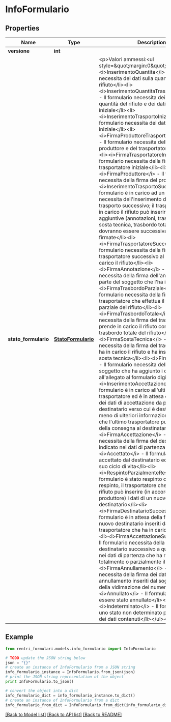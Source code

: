 # InfoFormulario


## Properties
Name | Type | Description | Notes
------------ | ------------- | ------------- | -------------
**versione** | **int** |  | [optional] 
**stato_formulario** | [**StatoFormulario**](StatoFormulario.md) | &lt;p&gt;Valori ammessi:&lt;ul style&#x3D;\&quot;margin:0\&quot;&gt;&lt;li&gt;&lt;i&gt;InserimentoQuantita&lt;/i&gt; - Il formulario necessita dei dati sulla quantità del rifiuto&lt;/li&gt;&lt;li&gt;&lt;i&gt;InserimentoQuantitaTrasportoIniziale&lt;/i&gt; - Il formulario necessita dei dati sulla quantità del rifiuto e dei dati del trasporto iniziale&lt;/li&gt;&lt;li&gt;&lt;i&gt;InserimentoTrasportoIniziale&lt;/i&gt; - Il formulario necessita dei dati del trasporto iniziale&lt;/li&gt;&lt;li&gt;&lt;i&gt;FirmaProduttoreTrasportatoreIniziale&lt;/i&gt; - Il formulario necessita della firma del produttore e del trasportatore iniziale&lt;/li&gt;&lt;li&gt;&lt;i&gt;FirmaTrasportatoreIniziale&lt;/i&gt; - Il formulario necessita della firma del trasportatore iniziale&lt;/li&gt;&lt;li&gt;&lt;i&gt;FirmaProduttore&lt;/i&gt; - Il formulario necessita della firma del produttore&lt;/li&gt;&lt;li&gt;&lt;i&gt;InserimentoTrasportoSuccessivo&lt;/i&gt; - Il formulario è in carico ad un traportatore e necessita dell&#39;inserimento dei dati del trasporto successivo;             il trasportatore che ha in carico il rifiuto può inserire informazioni aggiuntive (annotazioni, trasbordo parziale, sosta tecnica, trasbordo totale, allegati)             che dovranno essere successivamente firmate&lt;/li&gt;&lt;li&gt;&lt;i&gt;FirmaTrasportatoreSuccessivo&lt;/i&gt; - Il formulario necessita della firma del trasportatore successivo al primo che ha in carico il rifiuto&lt;/li&gt;&lt;li&gt;&lt;i&gt;FirmaAnnotazione&lt;/i&gt; - Il formulario necessita della firma dell&#39;annotazione da parte del soggetto che l&#39;ha inserita&lt;/li&gt;&lt;li&gt;&lt;i&gt;FirmaTrasbordoParziale&lt;/i&gt; - Il formulario necessita della firma del trasportatore che effettua il trasbordo parziale del rifiuto&lt;/li&gt;&lt;li&gt;&lt;i&gt;FirmaTrasbordoTotale&lt;/i&gt; - Il formulario necessita della firma del trasportatore che prende in carico il rifiuto con l&#39;operazione di trasbordo totale del rifiuto&lt;/li&gt;&lt;li&gt;&lt;i&gt;FirmaSostaTecnica&lt;/i&gt; - Il formulario necessita della firma del trasportatore che ha in carico il rifiuto e ha inserito i dati della sosta tecnica&lt;/li&gt;&lt;li&gt;&lt;i&gt;FirmaAllegato&lt;/i&gt; - Il formulario necessita della firma del soggetto che ha aggiunto i dati relativi all&#39;allegato al formulario digitale&lt;/li&gt;&lt;li&gt;&lt;i&gt;InserimentoAccettazione&lt;/i&gt; - Il formulario è in carico all&#39;ultimo trasportatore ed è in attesa dell&#39;inserimento dei dati di accettazione da parte del destinatario verso cui è destinato il rifiuto             (a meno di ulteriori informazioni aggiuntive che l&#39;ultimo trasportatore può inserire prima della consegna al destinatario)&lt;/li&gt;&lt;li&gt;&lt;i&gt;FirmaAccettazione&lt;/i&gt; - Il formulario necessita della firma del destinatario indicato nei dati di partenza&lt;/li&gt;&lt;li&gt;&lt;i&gt;Accettato&lt;/i&gt; - Il formulario è stato accettato dal destinatario ed ha concluso il suo ciclo di vita&lt;/li&gt;&lt;li&gt;&lt;i&gt;RespintoParzialmenteRespinto&lt;/i&gt; - Il formulario è stato respinto o parzialmente respinto, il trasportatore che ha in carico il rifiuto può inserire (in accordo con il produttore) i dati              di un nuovo destinatario&lt;/li&gt;&lt;li&gt;&lt;i&gt;FirmaDestinatarioSuccessivo&lt;/i&gt; - Il formulario è in attesa della firma dei dati del nuovo destinatario inseriti da parte del trasportatore che ha in carico il rifiuto&lt;/li&gt;&lt;li&gt;&lt;i&gt;FirmaAccettazioneSuccessiva&lt;/i&gt; - Il formulario necessita della firma del destinatario successivo a quello indicato nei dati di partenza che ha rifiutato totalmente o parzialmente il rifiuto&lt;/li&gt;&lt;li&gt;&lt;i&gt;FirmaAnnullamento&lt;/i&gt; - Il formulario necessita della firma dei dati di annullamento inseriti dal soggetto titolare della vidimazione del numero FIR&lt;/li&gt;&lt;li&gt;&lt;i&gt;Annullato&lt;/i&gt; - Il formulario risulta essere stato annullato&lt;/li&gt;&lt;li&gt;&lt;i&gt;Indeterminato&lt;/i&gt; - Il formulario è in uno stato non determinato per incoerenza dei dati contenuti&lt;/li&gt;&lt;/ul&gt;&lt;/p&gt; | [optional] 

## Example

```python
from rentri_formulari.models.info_formulario import InfoFormulario

# TODO update the JSON string below
json = "{}"
# create an instance of InfoFormulario from a JSON string
info_formulario_instance = InfoFormulario.from_json(json)
# print the JSON string representation of the object
print InfoFormulario.to_json()

# convert the object into a dict
info_formulario_dict = info_formulario_instance.to_dict()
# create an instance of InfoFormulario from a dict
info_formulario_from_dict = InfoFormulario.from_dict(info_formulario_dict)
```
[[Back to Model list]](../README.md#documentation-for-models) [[Back to API list]](../README.md#documentation-for-api-endpoints) [[Back to README]](../README.md)


